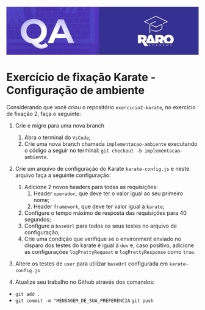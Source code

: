 ![Logo Raroacademy QA](../logo.jpeg)

# Exercício de fixação Karate - Configuração de ambiente

Considerando que você criou o repositório ``exercicio2-karate``, no exercício de fixação 2, faça o seguinte:

1. Crie e migre para uma nova branch
    1. Abra o terminal do ``VsCode``;
    2. Crie uma nova branch chamada ``implementacao-ambiente`` executando o código a seguir no terminal: ``git checkout -b implementacao-ambiente``.

2. Crie um arquivo de configuração do Karate ``karate-config.js`` e neste arquivo faça a seguinte configuração:
    1. Adicione 2 novos headers para todas as requisições: 
        1. Header ``operador``, que deve ter o valor igual ao seu primeiro nome;
        2. Header ``framework``, que deve ter valor igual à ``karate``;
    2. Configure o tempo máximo de resposta das requisições para 40 segundos;
    3. Configure a ``baseUrl`` para todos os seus testes no arquivo de configuração;
    4. Crie uma condição que verifique se o environment enviado no disparo dos testes do karate é igual à ``dev`` e, caso positivo, adicione as configurações ``logPrettyRequest`` e ``logPrettyResponse`` como ``true``.

3. Altere os testes de ``user`` para utilizar ``baseUrl`` configurada em ``karate-config.js``

3. Atualize seu trabalho no Github através dos comandos:

- ``git add . ``
- ``git commit -m "MENSAGEM_DE_SUA_PREFERENCIA``
``git push``